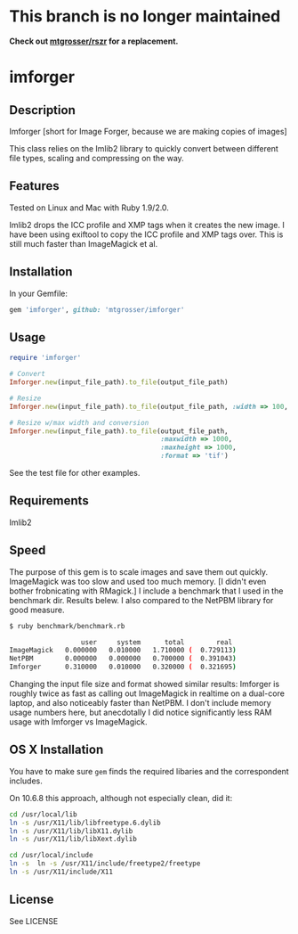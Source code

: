 # This branch is no longer maintained

**Check out [mtgrosser/rszr](https://github.com/mtgrosser/rszr) for a replacement.**




imforger
========

Description
-----------

Imforger
[short for Image Forger, because we are making copies of images]

This class relies on the Imlib2 library to quickly convert between different file
types, scaling and compressing on the way.

Features
--------

Tested on Linux and Mac with Ruby 1.9/2.0.

Imlib2 drops the ICC profile and XMP tags when it creates the new image.
I have been using exiftool to copy the ICC profile and XMP tags over.
This is still much faster than ImageMagick et al.

Installation
------------

In your Gemfile:

```ruby
gem 'imforger', github: 'mtgrosser/imforger'
```

Usage
-----

```ruby
require 'imforger'

# Convert
Imforger.new(input_file_path).to_file(output_file_path)

# Resize
Imforger.new(input_file_path).to_file(output_file_path, :width => 100, :height => 100)

# Resize w/max width and conversion
Imforger.new(input_file_path).to_file(output_file_path, 
                                      :maxwidth => 1000,
                                      :maxheight => 1000,
                                      :format => 'tif')
```

See the test file for other examples.

Requirements
------------

Imlib2

Speed
-----

The purpose of this gem is to scale images and save them out quickly.  ImageMagick was too slow and used too much memory.  [I didn't even bother frobnicating with RMagick.]  I include a benchmark that I used in the benchmark dir.  Results belew.  I also compared to the NetPBM library for good measure.

```bash
$ ruby benchmark/benchmark.rb

                  user     system      total        real
ImageMagick   0.000000   0.010000   1.710000 (  0.729113)
NetPBM        0.000000   0.000000   0.700000 (  0.391043)
Imforger      0.310000   0.010000   0.320000 (  0.321695)
```

Changing the input file size and format showed similar results: Imforger is roughly
twice as fast as calling out ImageMagick in realtime on a dual-core laptop, and also
noticeably faster than NetPBM.  I don't include memory usage numbers
here, but anecdotally I did notice significantly less RAM usage with Imforger vs
ImageMagick.

OS X Installation
-----------------

You have to make sure `gem` finds the required libaries and the correspondent includes.

On 10.6.8 this approach, although not especially clean, did it:

```bash
cd /usr/local/lib
ln -s /usr/X11/lib/libfreetype.6.dylib
ln -s /usr/X11/lib/libX11.dylib
ln -s /usr/X11/lib/libXext.dylib

cd /usr/local/include
ln -s  ln -s /usr/X11/include/freetype2/freetype
ln -s /usr/X11/include/X11
```

License
-------

See LICENSE
